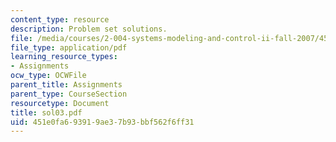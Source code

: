 ```yaml
---
content_type: resource
description: Problem set solutions.
file: /media/courses/2-004-systems-modeling-and-control-ii-fall-2007/451e0fa693919ae37b93bbf562f6ff31_sol03.pdf
file_type: application/pdf
learning_resource_types:
- Assignments
ocw_type: OCWFile
parent_title: Assignments
parent_type: CourseSection
resourcetype: Document
title: sol03.pdf
uid: 451e0fa6-9391-9ae3-7b93-bbf562f6ff31
---
```

